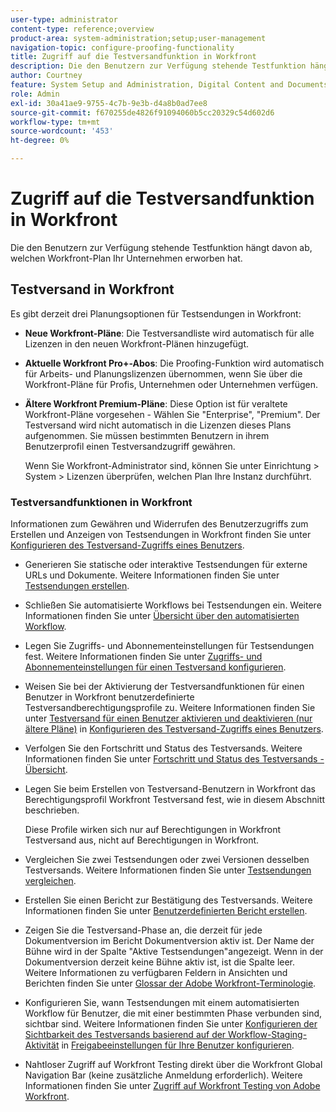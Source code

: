 ```yaml
---
user-type: administrator
content-type: reference;overview
product-area: system-administration;setup;user-management
navigation-topic: configure-proofing-functionality
title: Zugriff auf die Testversandfunktion in Workfront
description: Die den Benutzern zur Verfügung stehende Testfunktion hängt davon ab, welchen Workfront-Plan Ihr Unternehmen erworben hat.
author: Courtney
feature: System Setup and Administration, Digital Content and Documents
role: Admin
exl-id: 30a41ae9-9755-4c7b-9e3b-d4a8b0ad7ee8
source-git-commit: f670255de4826f91094060b5cc20329c54d602d6
workflow-type: tm+mt
source-wordcount: '453'
ht-degree: 0%

---
```


# Zugriff auf die Testversandfunktion in Workfront

Die den Benutzern zur Verfügung stehende Testfunktion hängt davon ab, welchen Workfront-Plan Ihr Unternehmen erworben hat.

## Testversand in Workfront

Es gibt derzeit drei Planungsoptionen für Testsendungen in Workfront:

* **Neue Workfront-Pläne**: Die Testversandliste wird automatisch für alle Lizenzen in den neuen Workfront-Plänen hinzugefügt.
* **Aktuelle Workfront Pro+-Abos**: Die Proofing-Funktion wird automatisch für Arbeits- und Planungslizenzen übernommen, wenn Sie über die Workfront-Pläne für Profis, Unternehmen oder Unternehmen verfügen.
* **Ältere Workfront Premium-Pläne**: Diese Option ist für veraltete Workfront-Pläne vorgesehen - Wählen Sie &quot;Enterprise&quot;, &quot;Premium&quot;. Der Testversand wird nicht automatisch in die Lizenzen dieses Plans aufgenommen. Sie müssen bestimmten Benutzern in ihrem Benutzerprofil einen Testversandzugriff gewähren.

  Wenn Sie Workfront-Administrator sind, können Sie unter Einrichtung > System > Lizenzen überprüfen, welchen Plan Ihre Instanz durchführt.

### Testversandfunktionen in Workfront

Informationen zum Gewähren und Widerrufen des Benutzerzugriffs zum Erstellen und Anzeigen von Testsendungen in Workfront finden Sie unter [Konfigurieren des Testversand-Zugriffs eines Benutzers](../../../administration-and-setup/manage-workfront/configure-proofing/configure-a-users-proofing-access.md).

* Generieren Sie statische oder interaktive Testsendungen für externe URLs und Dokumente. Weitere Informationen finden Sie unter [Testsendungen erstellen](../../../review-and-approve-work/proofing/creating-proofs-within-workfront/create-proofs--in-wf.md).
* Schließen Sie automatisierte Workflows bei Testsendungen ein. Weitere Informationen finden Sie unter [Übersicht über den automatisierten Workflow](../../../review-and-approve-work/proofing/proofing-overview/automated-workflow.md).
* Legen Sie Zugriffs- und Abonnementeinstellungen für Testsendungen fest. Weitere Informationen finden Sie unter [Zugriffs- und Abonnementeinstellungen für einen Testversand konfigurieren](../../../review-and-approve-work/proofing/managing-proofs-within-workfront/configure-access-subscription-settings-proof.md).
* Weisen Sie bei der Aktivierung der Testversandfunktionen für einen Benutzer in Workfront benutzerdefinierte Testversandberechtigungsprofile zu. Weitere Informationen finden Sie unter [Testversand für einen Benutzer aktivieren und deaktivieren (nur ältere Pläne)](../../../administration-and-setup/manage-workfront/configure-proofing/configure-a-users-proofing-access.md#enabling-and-disabling-proofing-for-a-user) in [Konfigurieren des Testversand-Zugriffs eines Benutzers](../../../administration-and-setup/manage-workfront/configure-proofing/configure-a-users-proofing-access.md).
* Verfolgen Sie den Fortschritt und Status des Testversands. Weitere Informationen finden Sie unter [Fortschritt und Status des Testversands - Übersicht](../../../review-and-approve-work/proofing/proofing-overview/view-progress-status-proof.md).
* Legen Sie beim Erstellen von Testversand-Benutzern in Workfront das Berechtigungsprofil Workfront Testversand fest, wie in diesem Abschnitt beschrieben.

  Diese Profile wirken sich nur auf Berechtigungen in Workfront Testversand aus, nicht auf Berechtigungen in Workfront.

* Vergleichen Sie zwei Testsendungen oder zwei Versionen desselben Testversands. Weitere Informationen finden Sie unter [Testsendungen vergleichen](../../../review-and-approve-work/proofing/reviewing-proofs-within-workfront/review-a-proof/compare-proofs.md).
* Erstellen Sie einen Bericht zur Bestätigung des Testversands. Weitere Informationen finden Sie unter  [Benutzerdefinierten Bericht erstellen](../../../reports-and-dashboards/reports/creating-and-managing-reports/create-custom-report.md).
* Zeigen Sie die Testversand-Phase an, die derzeit für jede Dokumentversion im Bericht Dokumentversion aktiv ist. Der Name der Bühne wird in der Spalte &quot;Aktive Testsendungen&quot;angezeigt. Wenn in der Dokumentversion derzeit keine Bühne aktiv ist, ist die Spalte leer. Weitere Informationen zu verfügbaren Feldern in Ansichten und Berichten finden Sie unter [Glossar der Adobe Workfront-Terminologie](../../../workfront-basics/navigate-workfront/workfront-navigation/workfront-terminology-glossary.md).
* Konfigurieren Sie, wann Testsendungen mit einem automatisierten Workflow für Benutzer, die mit einer bestimmten Phase verbunden sind, sichtbar sind. Weitere Informationen finden Sie unter [Konfigurieren der Sichtbarkeit des Testversands basierend auf der Workflow-Staging-Aktivität](../../../administration-and-setup/manage-workfront/configure-proofing/configure-sharing-settings-users.md#configuring-proof-visibility-based-on-workflow-stage-activity) in  [Freigabeeinstellungen für Ihre Benutzer konfigurieren](../../../administration-and-setup/manage-workfront/configure-proofing/configure-sharing-settings-users.md).
* Nahtloser Zugriff auf Workfront Testing direkt über die Workfront Global Navigation Bar (keine zusätzliche Anmeldung erforderlich). Weitere Informationen finden Sie unter [Zugriff auf Workfront Testing von Adobe Workfront](../../../review-and-approve-work/proofing/managing-proofs-within-workfront/access-wf-proof-in-workfront.md).

<!--
>[!NOTE]
>
>There are some capabilities included in Workfront Proof standalone that are not included in Proofing in Workfront. To learn more, see [Standalone Workfront Proof to Integrated Proofing in Workfront overview](../../../administration-and-setup/manage-workfront/configure-proofing/move-to-proofing-in-workfront.md)
-->
